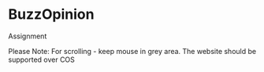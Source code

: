 # BuzzOpinion
Assignment

Please Note:
For scrolling - keep mouse in grey area.
The website should be supported over COS
